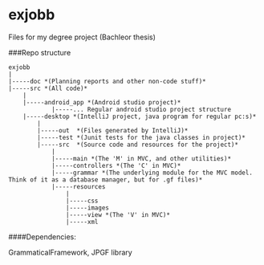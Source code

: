 ﻿# exjobb

Files for my degree project (Bachleor thesis)

###Repo structure

    exjobb
    |
    |-----doc *(Planning reports and other non-code stuff)*
    |-----src *(All code)*
    	|
        |-----android_app *(Android studio project)*
                |-----... Regular android studio project structure
    	|-----desktop *(IntelliJ project, java program for regular pc:s)*
    		|
    		|-----out  *(Files generated by IntelliJ)*
    		|-----test *(Junit tests for the java classes in project)*
    		|-----src  *(Source code and resources for the project)*
    			|
    			|-----main *(The 'M' in MVC, and other utilities)*
    			|-----controllers *(The 'C' in MVC)*
    			|-----grammar *(The underlying module for the MVC model. Think of it as a database manager, but for .gf files)*
    			|-----resources
    				|
    				|-----css
    				|-----images
    				|-----view *(The 'V' in MVC)*
    				|-----xml
    	



####Dependencies:

GrammaticalFramework, JPGF library
